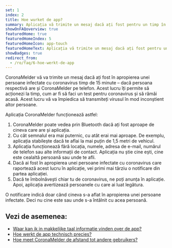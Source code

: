 ```yaml
---
set: 1
index: 2
title: Hoe wurket de app?
summary: Aplicația vă trimite un mesaj dacă ați fost pentru un timp în apropierea unei persoane care este infectată cu coronavirus.
showOnFAQoverview: true
featuredHome: true
featuredHomeIndex: 5
featuredHomeIcon: app-touch
featuredHomeText: Aplicația vă trimite un mesaj dacă ați fost pentru un timp în apropierea unei persoane care este infectată cu coronavirus.
showBadges: true
redirect_from: 
  - /ro/faq/6-hoe-werkt-de-app
---
```

CoronaMelder vă va trimite un mesaj dacă ați fost în apropierea unei persoane infectate cu coronavirus timp de 15 minute – dacă persoana respectivă are și CoronaMelder pe telefon. Acest lucru îți permite să acționezi la timp, cum ar fi să faci un test pentru coronavirus și să rămâi acasă. Acest lucru vă va împiedica să transmiteți virusul în mod inconștient altor persoane.

Aplicația CoronaMelder funcționează astfel:

1. CoronaMelder poate vedea prin Bluetooth dacă ați fost aproape de cineva care are și aplicația.
2. Cu cât semnalul era mai puternic, cu atât erai mai aproape. De exemplu, aplicația stabilește dacă te aflai la mai puțin de 1,5 metri de vehicul.
3. Aplicația funcționează fără locația, numele, adresa de e-mail, numărul de telefon sau alte informații de contact. Aplicația nu știe cine ești, cine este cealaltă persoană sau unde te afli.
4. Dacă ai fost în apropierea unei persoane infectate cu coronavirus care raportează acest lucru în aplicație, vei primi mai târziu o notificare din partea aplicației.
5. Dacă te îmbolnăvești chiar tu de coronavirus, ne poți anunța în aplicație. Apoi, aplicația avertizează persoanele cu care ai luat legătura.

O notificare indică doar când cineva s-a aflat în apropierea unei persoane infectate. Deci nu cine este sau unde s-a întâlnit cu acea persoană.

## Vezi de asemenea:

- [Waar kan ik in makkelijke taal informatie vinden over de app?](/{{page.lang}}/faq/1-11-coronamelder-in-makkelijke-taal)
- [Hoe werkt de app technisch precies?](/{{page.lang}}/faq/2-6-hoe-werkt-de-app-technisch-precies) 
- [Hoe meet CoronaMelder de afstand tot andere gebruikers?](/{{page.lang}}/faq/2-1-hoe-meet-coronamelder-de-afstand) 
